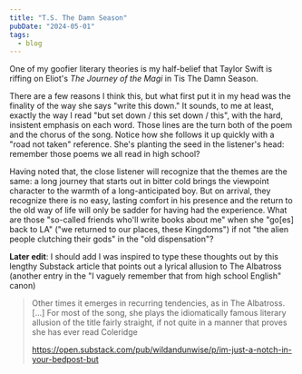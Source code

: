 ```yaml
---
title: "T.S. The Damn Season"
pubDate: "2024-05-01"
tags: 
  - blog
---
```


One of my goofier literary theories is my half-belief that Taylor Swift is riffing on Eliot's _The Journey of the Magi_ in Tis The Damn Season.

There are a few reasons I think this, but what first put it in my head was the finality of the way she says "write this down." It sounds, to me at least, exactly the way I read "but set down / this set down / this", with the hard, insistent emphasis on each word. Those lines are the turn both of the poem and the chorus of the song. Notice how she follows it up quickly with a "road not taken" reference. She's planting the seed in the listener's head: remember those poems we all read in high school?

Having noted that, the close listener will recognize that the themes are the same: a long journey that starts out in bitter cold brings the viewpoint character to the warmth of a long-anticipated boy. But on arrival, they recognize there is no easy, lasting comfort in his presence and the return to the old way of life will only be sadder for having had the experience. What are those "so-called friends who'll write books about me" when she "go\[es\] back to LA" ("we returned to our places, these Kingdoms") if not "the alien people clutching their gods" in the "old dispensation"?

**Later edit**: I should add I was inspired to type these thoughts out by this lengthy Substack article that points out a lyrical allusion to The Albatross (another entry in the "I vaguely remember that from high school English" canon)

> Other times it emerges in recurring tendencies, as in The Albatross. \[...\] For most of the song, she plays the idiomatically famous literary allusion of the title fairly straight, if not quite in a manner that proves she has ever read Coleridge
> 
> https://open.substack.com/pub/wildandunwise/p/im-just-a-notch-in-your-bedpost-but
